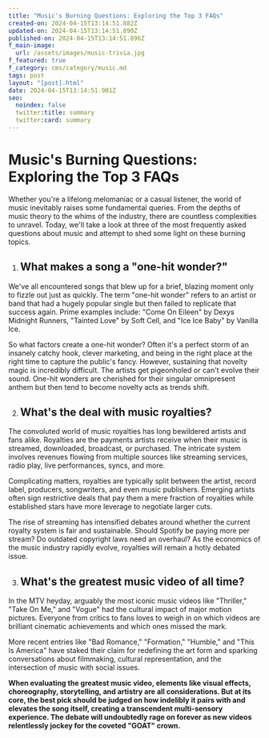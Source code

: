 ```yaml
---
title: "Music's Burning Questions: Exploring the Top 3 FAQs"
created-on: 2024-04-15T13:14:51.882Z
updated-on: 2024-04-15T13:14:51.890Z
published-on: 2024-04-15T13:14:51.896Z
f_main-image:
  url: /assets/images/music-trivia.jpg
f_featured: true
f_category: cms/category/music.md
tags: post
layout: "[post].html"
date: 2024-04-15T13:14:51.901Z
seo:
  noindex: false
  twitter:title: summary
  twitter:card: summary
---
```

# Music's Burning Questions: Exploring the Top 3 FAQs

Whether you're a lifelong melomaniac or a casual listener, the world of music inevitably raises some fundamental queries. From the depths of music theory to the whims of the industry, there are countless complexities to unravel. Today, we'll take a look at three of the most frequently asked questions about music and attempt to shed some light on these burning topics.

1. ## What makes a song a "one-hit wonder?"

We've all encountered songs that blew up for a brief, blazing moment only to fizzle out just as quickly. The term "one-hit wonder" refers to an artist or band that had a hugely popular single but then failed to replicate that success again. Prime examples include: "Come On Eileen" by Dexys Midnight Runners, "Tainted Love" by Soft Cell, and "Ice Ice Baby" by Vanilla Ice.

So what factors create a one-hit wonder? Often it's a perfect storm of an insanely catchy hook, clever marketing, and being in the right place at the right time to capture the public's fancy. However, sustaining that novelty magic is incredibly difficult. The artists get pigeonholed or can't evolve their sound. One-hit wonders are cherished for their singular omnipresent anthem but then tend to become novelty acts as trends shift.

2. ## What's the deal with music royalties?

The convoluted world of music royalties has long bewildered artists and fans alike. Royalties are the payments artists receive when their music is streamed, downloaded, broadcast, or purchased. The intricate system involves revenues flowing from multiple sources like streaming services, radio play, live performances, syncs, and more.

Complicating matters, royalties are typically split between the artist, record label, producers, songwriters, and even music publishers. Emerging artists often sign restrictive deals that pay them a mere fraction of royalties while established stars have more leverage to negotiate larger cuts.

The rise of streaming has intensified debates around whether the current royalty system is fair and sustainable. Should Spotify be paying more per stream? Do outdated copyright laws need an overhaul? As the economics of the music industry rapidly evolve, royalties will remain a hotly debated issue.

3. ## What's the greatest music video of all time?

In the MTV heyday, arguably the most iconic music videos like "Thriller," "Take On Me," and "Vogue" had the cultural impact of major motion pictures. Everyone from critics to fans loves to weigh in on which videos are brilliant cinematic achievements and which ones missed the mark.

More recent entries like "Bad Romance," "Formation," "Humble," and "This Is America" have staked their claim for redefining the art form and sparking conversations about filmmaking, cultural representation, and the intersection of music with social issues.

**When evaluating the greatest music video, elements like visual effects, choreography, storytelling, and artistry are all considerations. But at its core, the best pick should be judged on how indelibly it pairs with and elevates the song itself, creating a transcendent multi-sensory experience. The debate will undoubtedly rage on forever as new videos relentlessly jockey for the coveted "GOAT" crown.**